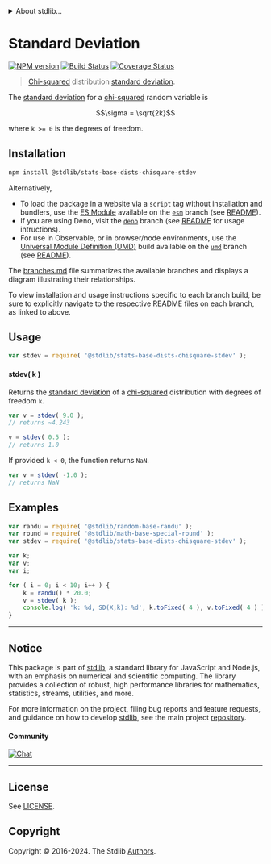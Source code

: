 <!--

@license Apache-2.0

Copyright (c) 2018 The Stdlib Authors.

Licensed under the Apache License, Version 2.0 (the "License");
you may not use this file except in compliance with the License.
You may obtain a copy of the License at

   http://www.apache.org/licenses/LICENSE-2.0

Unless required by applicable law or agreed to in writing, software
distributed under the License is distributed on an "AS IS" BASIS,
WITHOUT WARRANTIES OR CONDITIONS OF ANY KIND, either express or implied.
See the License for the specific language governing permissions and
limitations under the License.

-->


<details>
  <summary>
    About stdlib...
  </summary>
  <p>We believe in a future in which the web is a preferred environment for numerical computation. To help realize this future, we've built stdlib. stdlib is a standard library, with an emphasis on numerical and scientific computation, written in JavaScript (and C) for execution in browsers and in Node.js.</p>
  <p>The library is fully decomposable, being architected in such a way that you can swap out and mix and match APIs and functionality to cater to your exact preferences and use cases.</p>
  <p>When you use stdlib, you can be absolutely certain that you are using the most thorough, rigorous, well-written, studied, documented, tested, measured, and high-quality code out there.</p>
  <p>To join us in bringing numerical computing to the web, get started by checking us out on <a href="https://github.com/stdlib-js/stdlib">GitHub</a>, and please consider <a href="https://opencollective.com/stdlib">financially supporting stdlib</a>. We greatly appreciate your continued support!</p>
</details>

# Standard Deviation

[![NPM version][npm-image]][npm-url] [![Build Status][test-image]][test-url] [![Coverage Status][coverage-image]][coverage-url] <!-- [![dependencies][dependencies-image]][dependencies-url] -->

> [Chi-squared][chisquare-distribution] distribution [standard deviation][stdev].

<!-- Section to include introductory text. Make sure to keep an empty line after the intro `section` element and another before the `/section` close. -->

<section class="intro">

The [standard deviation][stdev] for a [chi-squared][chisquare-distribution] random variable is

<!-- <equation class="equation" label="eq:stdev" align="center" raw="\sigma = \sqrt{2k}" alt="Standard deviation for a chi-squared distribution."> -->

```math
\sigma = \sqrt{2k}
```

<!-- <div class="equation" align="center" data-raw-text="\sigma = \sqrt{2k}" data-equation="eq:stdev">
    <img src="https://cdn.jsdelivr.net/gh/stdlib-js/stdlib@51534079fef45e990850102147e8945fb023d1d0/lib/node_modules/@stdlib/stats/base/dists/chisquare/stdev/docs/img/equation_stdev.svg" alt="Standard deviation for a chi-squared distribution.">
    <br>
</div> -->

<!-- </equation> -->

where `k >= 0` is the degrees of freedom.

</section>

<!-- /.intro -->

<!-- Package usage documentation. -->

<section class="installation">

## Installation

```bash
npm install @stdlib/stats-base-dists-chisquare-stdev
```

Alternatively,

-   To load the package in a website via a `script` tag without installation and bundlers, use the [ES Module][es-module] available on the [`esm`][esm-url] branch (see [README][esm-readme]).
-   If you are using Deno, visit the [`deno`][deno-url] branch (see [README][deno-readme] for usage intructions).
-   For use in Observable, or in browser/node environments, use the [Universal Module Definition (UMD)][umd] build available on the [`umd`][umd-url] branch (see [README][umd-readme]).

The [branches.md][branches-url] file summarizes the available branches and displays a diagram illustrating their relationships.

To view installation and usage instructions specific to each branch build, be sure to explicitly navigate to the respective README files on each branch, as linked to above.

</section>

<section class="usage">

## Usage

```javascript
var stdev = require( '@stdlib/stats-base-dists-chisquare-stdev' );
```

#### stdev( k )

Returns the [standard deviation][stdev] of a [chi-squared][chisquare-distribution] distribution with degrees of freedom `k`.

```javascript
var v = stdev( 9.0 );
// returns ~4.243

v = stdev( 0.5 );
// returns 1.0
```

If provided `k < 0`, the function returns `NaN`.

```javascript
var v = stdev( -1.0 );
// returns NaN
```

</section>

<!-- /.usage -->

<!-- Package usage notes. Make sure to keep an empty line after the `section` element and another before the `/section` close. -->

<section class="notes">

</section>

<!-- /.notes -->

<!-- Package usage examples. -->

<section class="examples">

## Examples

<!-- eslint no-undef: "error" -->

```javascript
var randu = require( '@stdlib/random-base-randu' );
var round = require( '@stdlib/math-base-special-round' );
var stdev = require( '@stdlib/stats-base-dists-chisquare-stdev' );

var k;
var v;
var i;

for ( i = 0; i < 10; i++ ) {
    k = randu() * 20.0;
    v = stdev( k );
    console.log( 'k: %d, SD(X,k): %d', k.toFixed( 4 ), v.toFixed( 4 ) );
}
```

</section>

<!-- /.examples -->

<!-- Section to include cited references. If references are included, add a horizontal rule *before* the section. Make sure to keep an empty line after the `section` element and another before the `/section` close. -->

<section class="references">

</section>

<!-- /.references -->

<!-- Section for related `stdlib` packages. Do not manually edit this section, as it is automatically populated. -->

<section class="related">

</section>

<!-- /.related -->

<!-- Section for all links. Make sure to keep an empty line after the `section` element and another before the `/section` close. -->


<section class="main-repo" >

* * *

## Notice

This package is part of [stdlib][stdlib], a standard library for JavaScript and Node.js, with an emphasis on numerical and scientific computing. The library provides a collection of robust, high performance libraries for mathematics, statistics, streams, utilities, and more.

For more information on the project, filing bug reports and feature requests, and guidance on how to develop [stdlib][stdlib], see the main project [repository][stdlib].

#### Community

[![Chat][chat-image]][chat-url]

---

## License

See [LICENSE][stdlib-license].


## Copyright

Copyright &copy; 2016-2024. The Stdlib [Authors][stdlib-authors].

</section>

<!-- /.stdlib -->

<!-- Section for all links. Make sure to keep an empty line after the `section` element and another before the `/section` close. -->

<section class="links">

[npm-image]: http://img.shields.io/npm/v/@stdlib/stats-base-dists-chisquare-stdev.svg
[npm-url]: https://npmjs.org/package/@stdlib/stats-base-dists-chisquare-stdev

[test-image]: https://github.com/stdlib-js/stats-base-dists-chisquare-stdev/actions/workflows/test.yml/badge.svg?branch=v0.2.2
[test-url]: https://github.com/stdlib-js/stats-base-dists-chisquare-stdev/actions/workflows/test.yml?query=branch:v0.2.2

[coverage-image]: https://img.shields.io/codecov/c/github/stdlib-js/stats-base-dists-chisquare-stdev/main.svg
[coverage-url]: https://codecov.io/github/stdlib-js/stats-base-dists-chisquare-stdev?branch=main

<!--

[dependencies-image]: https://img.shields.io/david/stdlib-js/stats-base-dists-chisquare-stdev.svg
[dependencies-url]: https://david-dm.org/stdlib-js/stats-base-dists-chisquare-stdev/main

-->

[chat-image]: https://img.shields.io/gitter/room/stdlib-js/stdlib.svg
[chat-url]: https://app.gitter.im/#/room/#stdlib-js_stdlib:gitter.im

[stdlib]: https://github.com/stdlib-js/stdlib

[stdlib-authors]: https://github.com/stdlib-js/stdlib/graphs/contributors

[umd]: https://github.com/umdjs/umd
[es-module]: https://developer.mozilla.org/en-US/docs/Web/JavaScript/Guide/Modules

[deno-url]: https://github.com/stdlib-js/stats-base-dists-chisquare-stdev/tree/deno
[deno-readme]: https://github.com/stdlib-js/stats-base-dists-chisquare-stdev/blob/deno/README.md
[umd-url]: https://github.com/stdlib-js/stats-base-dists-chisquare-stdev/tree/umd
[umd-readme]: https://github.com/stdlib-js/stats-base-dists-chisquare-stdev/blob/umd/README.md
[esm-url]: https://github.com/stdlib-js/stats-base-dists-chisquare-stdev/tree/esm
[esm-readme]: https://github.com/stdlib-js/stats-base-dists-chisquare-stdev/blob/esm/README.md
[branches-url]: https://github.com/stdlib-js/stats-base-dists-chisquare-stdev/blob/main/branches.md

[stdlib-license]: https://raw.githubusercontent.com/stdlib-js/stats-base-dists-chisquare-stdev/main/LICENSE

[chisquare-distribution]: https://en.wikipedia.org/wiki/Chi-squared_distribution

[stdev]: https://en.wikipedia.org/wiki/Standard_deviation

</section>

<!-- /.links -->
